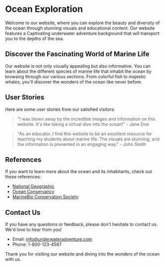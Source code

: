 <!--font:Montserrat-->

# Ocean Exploration

Welcome to our website, where you can explore the beauty and diversity of the ocean through stunning visuals and educational content. Our website features a Cap<wbr>ti<wbr>va<wbr>ting underwater adventure background that will transport you to the depths of the sea.

## Discover the Fas<wbr>ci<wbr>na<wbr>ting World of Marine Life

Our website is not only visually appealing but also informative. You can learn about the different species of marine life that inhabit the ocean by browsing through our various sections. From colorful fish to majestic whales, you'll discover the wonders of the ocean like never before.

## User Stories

Here are some user stories from our satisfied visitors:

> "I was blown away by the incredible images and information on this website. It's like taking a virtual dive into the ocean!" - Jane Doe

> "As an educator, I find this website to be an excellent resource for teaching my students about marine life. The visuals are stunning, and the information is presented in an engaging way." - John Smith

## References

If you want to learn more about the ocean and its inhabitants, check out these references:

-   [National Geographic](#)
-   [Ocean Conservancy](#)
-   [MarineBio Conservation Society](#)

## Contact Us

If you have any questions or feedback, please don't hesitate to contact us. We'd love to hear from you!

-   Email: info@underwateradventure.com
-   Phone: 1-800-123-4567

Thank you for visiting our website and diving into the wonders of the ocean with us.

<!--

Write me content for website with wallpaper which alt text is:

"A magical underwater world"

The name/title of the page should not be 1:1 copy of the alt text but rather a real content of the website which is using this wallpaper.

- Use markdown format
- Start with heading
- Heading should be short and concise
- The content should look like a real website
- The website should not be about the wallpaper, wallpaper is just a related background
- Heading should be contain work "wallpaper" or "background"
- Include real sections like references, contact, user stories, etc. use things relevant to the page purpose.
- Feel free to use structure like headings, bullets, numbering, blockquotes, paragraphs, horizontal lines, etc.
- You can use formatting like bold or _italic_
- You can include UTF-8 emojis
- Links should be only #hash anchors (and you can refer to the document itself)
- Do not include images


---


# Explore the Depths of the Ocean with Our Underwater Adventure Wallpaper

Welcome to our website, where you can immerse yourself in a magical underwater world with our stunning wallpaper. Our wallpaper features vibrant colors and intricate details that will transport you to the depths of the ocean.

## Discover the Wonders of the Ocean

Our wallpaper is not only beautiful but also educational. You can learn about the different species of marine life that inhabit the ocean by exploring the various sections of our website. From colorful fish to majestic whales, you'll discover the wonders of the ocean like never before.

## User Stories

Here are some user stories from our satisfied customers:

> "I love the underwater adventure wallpaper! It makes me feel like I'm swimming with the fishes." - Jane Doe

> "The wallpaper is perfect for my son's bedroom. He loves learning about marine life, and now he can do it while surrounded by it." - John Smith

## References

If you want to learn more about the ocean and its inhabitants, check out these references:

- [National Geographic](#)
- [Ocean Conservancy](#)
- [MarineBio Conservation Society](#)

## Contact Us

If you have any questions or concerns, please don't hesitate to contact us. Our friendly customer service team is here to help.

- Email: info@underwateradventurewallpaper.com
- Phone: 1-800-123-4567

Thank you for visiting our website and exploring the depths of the ocean with us.


---


Heading should not include word "wallpaper". The website should not be about the wallpaper itself, wallpaper is just a related background, rewrite whole content.


---


# Dive into the Wonders of the Ocean with Our Underwater Adventure Website

Welcome to our website, where you can explore the beauty and diversity of the ocean through stunning visuals and educational content. Our website features a Cap<wbr>ti<wbr>va<wbr>ting underwater adventure background that will transport you to the depths of the sea.

## Discover the Fas<wbr>ci<wbr>na<wbr>ting World of Marine Life

Our website is not only visually appealing but also informative. You can learn about the different species of marine life that inhabit the ocean by browsing through our various sections. From colorful fish to majestic whales, you'll discover the wonders of the ocean like never before.

## User Stories

Here are some user stories from our satisfied visitors:

> "I was blown away by the incredible images and information on this website. It's like taking a virtual dive into the ocean!" - Jane Doe

> "As an educator, I find this website to be an excellent resource for teaching my students about marine life. The visuals are stunning, and the information is presented in an engaging way." - John Smith

## References

If you want to learn more about the ocean and its inhabitants, check out these references:

- [National Geographic](#)
- [Ocean Conservancy](#)
- [MarineBio Conservation Society](#)

## Contact Us

If you have any questions or feedback, please don't hesitate to contact us. We'd love to hear from you!

- Email: info@underwateradventure.com
- Phone: 1-800-123-4567

Thank you for visiting our website and diving into the wonders of the ocean with us.


---


Write me a Google font which is best fitting for the website.

Pick from the list:
- Inter
- Dancing Script
- Cinzel
- Alegreya
- Open Sans
- Poppins
- Roboto
- Cormorant Garamond
- Montserrat
- Cabin
- Cinzel Decorative
- Lobster
- Barlow Condensed
- Raleway
- Lato
- IBM Plex Sans
- Orbitron
- Playfair Display
- Futura
- Barlow Condensed
- Exo 2
- Great Vibes


Write just the font name nothing else.


---


Montserrat

-->

